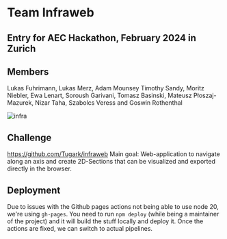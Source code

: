 # Team Infraweb
## Entry for AEC Hackathon, February 2024 in Zurich
## Members
Lukas Fuhrimann, Lukas Merz, Adam Mounsey Timothy Sandy, Moritz Niebler, Ewa Lenart, Soroush Garivani, Tomasz Basinski, Mateusz Płoszaj-Mazurek, Nizar Taha, Szabolcs Veress and Goswin Rothenthal

![infra](https://github.com/opensource-construction/infraweb/assets/17218693/ed198531-9e38-4829-937f-841c86e08ef0)


## Challenge
https://github.com/Tugark/infraweb
Main goal: Web-application to navigate along an axis and create 2D-Sections that can be visualized and exported directly in the browser.

## Deployment

Due to issues with the Github pages actions not being able to use node 20, we're using `gh-pages`. You need to run `npm deploy` (while being a maintainer of the project) and it will build the stuff locally and deploy it. Once the actions are fixed, we can switch to actual pipelines.
